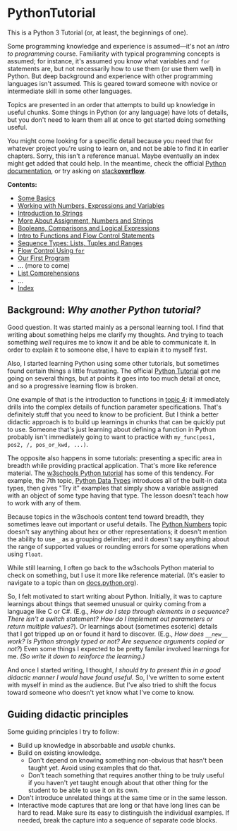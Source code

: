 # PythonTutorial

This is a Python 3 Tutorial (or, at least, the beginnings of one).

Some programming knowledge and experience is assumed—it's not an _intro to programming_ course. Familiarity with typical programming concepts is assumed; for instance, it's assumed you know what variables and ```for``` statements are, but not necessarily how to use them (or use them well) in Python. But deep background and experience with other programming languages isn't assumed. This is geared toward someone with novice or intermediate skill in some other languages.

Topics are presented in an order that attempts to build up knowledge in useful chunks. Some things in Python (or any language) have lots of details, but you don't need to learn them all at once to get started doing something useful.

You might come looking for a specific detail because you need that for whatever project you're using to learn on, and not be able to find it in earlier chapters. Sorry, this isn't a reference manual. Maybe eventually an index might get added that could help. In the meantime, check the official [Python documentation](https://docs.python.org/3.8/index.html), or try asking on [stack**overflow**](https://stackoverflow.com/).

**Contents:**

* [Some Basics](1_SomeBasics.md)
* [Working with Numbers, Expressions and Variables](2_Numbers_Expressions_Variables.md)
* [Introduction to Strings](3_Intro_Strings.md)
* [More About Assignment, Numbers and Strings](4_More_Assignment_Numbers_Strings.md)
* [Booleans, Comparisons and Logical Expressions](5_Bool_Comparisons.md)
* [Intro to Functions and Flow Control Statements](6_Intro_Functions_Flow_Control.md)
* [Sequence Types: Lists, Tuples and Ranges](7_List_Tuple_Range.md)
* [Flow Control Using ```for```](8_For.md)
* [Our First Program](9_Sample_Program.md)
* ... (more to come)
* [List Comprehensions](11_List_Comprehensions.md)
* ...
* [Index](Index.md)

## Background: _Why another Python tutorial?_

Good question. It was started mainly as a personal learning tool. I find that writing about something helps me clarify my thoughts. And trying to teach something _well_ requires me to know it and be able to communicate it. In order to explain it to someone else, I have to explain it to myself first.

Also, I started learning Python using some other tutorials, but sometimes found certain things a little frustrating. The official [Python Tutorial](https://docs.python.org/3.8/tutorial/index.html) got me going on several things, but at points it goes into too much detail at once, and so a progressive learning flow is broken.

One example of that is the introduction to functions in [topic 4](https://docs.python.org/3.8/tutorial/controlflow.html): it immediately drills into the complex details of function parameter specifications. That's definitely stuff that you need to know to be proficient. But I think a better didactic approach is to build up learnings in chunks that can be quickly put to use. Someone that's just learning about defining a function in Python probably isn't immediately going to want to practice with ```my_func(pos1, pos2, /, pos_or_kwd, ...)```.

The opposite also happens in some tutorials: presenting a specific area in breadth while providing practical application. That's more like reference material. The [w3schools Python tutorial](https://www.w3schools.com/python/default.asp) has some of this tendency. For example, the 7th topic, [Python Data Types](https://www.w3schools.com/python/python_datatypes.asp) introduces all of the built-in data types, then gives "Try it" examples that simply show a variable assigned with an object of some type having that type. The lesson doesn't teach how to work with any of them.

Because topics in the w3schools content tend toward breadth, they sometimes leave out important or useful details. The [Python Numbers](https://www.w3schools.com/python/python_numbers.asp) topic doesn't say anything about hex or other representations; it doesn't mention the ability to use ```_``` as a grouping delimiter; and it doesn't say anything about the range of supported values or rounding errors for some operations when using ```float```.

While still learning, I often go back to the w3schools Python material to check on something, but I use it more like reference material. (It's easier to navigate to a topic than on [docs.python.org](https://docs.python.org/3.8/index.html)).

So, I felt motivated to start writing about Python. Initially, it was to capture learnings about things that seemed unusual or quirky coming from a language like C or C#. (E.g., _How do I step through elements in a sequence? There isn't a switch statement? How do I implement out parameters or return multiple values?_). Or learnings about (sometimes esoteric) details that I got tripped up on or found it hard to discover. (E.g., _How does ```__new__``` work? Is Python strongly typed or not? Are sequence arguments copied or not?_) Even some things I expected to be pretty familar involved learnings for me. _(So write it down to reinforce the learning.)_

And once I started writing, I thought, _I should try to present this in a good didactic manner I would have found useful._ So, I've written to some extent with myself in mind as the audience. But I've also tried to shift the focus toward someone who doesn't yet know what I've come to know.

## Guiding didactic principles

Some guiding principles I try to follow:

* Build up knowledge in absorbable and _usable_ chunks.
* Build on existing knowledge.
  * Don't depend on knowing something non-obvious that hasn't been taught yet. Avoid using examples that do that.
  * Don't teach something that requires another thing to be truly useful if you haven't yet taught enough about that other thing for the student to be able to use it on its own.
* Don't introduce unrelated things at the same time or in the same lesson.
* Interactive mode captures that are long or that have long lines can be hard to read. Make sure its easy to distinguish the individual examples. If needed, break the capture into a sequence of separate code blocks.
